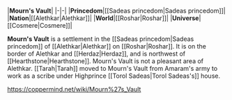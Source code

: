 |**Mourn's Vault**|
|-|-|
|**Princedom**|[[Sadeas princedom\|Sadeas princedom]]|
|**Nation**|[[Alethkar\|Alethkar]]|
|**World**|[[Roshar\|Roshar]]|
|**Universe**|[[Cosmere\|Cosmere]]|

**Mourn's Vault** is a settlement in the [[Sadeas princedom\|Sadeas princedom]] of [[Alethkar\|Alethkar]] on [[Roshar\|Roshar]]. It is on the border of Alethkar and [[Herdaz\|Herdaz]], and is northwest of [[Hearthstone\|Hearthstone]]. Mourn's Vault is not a pleasant area of Alethkar.
[[Tarah\|Tarah]] moved to Mourn's Vault from Amaram's army to work as a scribe under Highprince [[Torol Sadeas\|Torol Sadeas's]] house.



https://coppermind.net/wiki/Mourn%27s_Vault